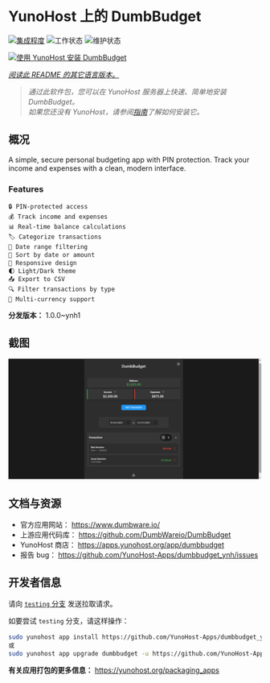 <!--
注意：此 README 由 <https://github.com/YunoHost/apps/tree/master/tools/readme_generator> 自动生成
请勿手动编辑。
-->

# YunoHost 上的 DumbBudget

[![集成程度](https://apps.yunohost.org/badge/integration/dumbbudget)](https://ci-apps.yunohost.org/ci/apps/dumbbudget/)
![工作状态](https://apps.yunohost.org/badge/state/dumbbudget)
![维护状态](https://apps.yunohost.org/badge/maintained/dumbbudget)

[![使用 YunoHost 安装 DumbBudget](https://install-app.yunohost.org/install-with-yunohost.svg)](https://install-app.yunohost.org/?app=dumbbudget)

*[阅读此 README 的其它语言版本。](./ALL_README.md)*

> *通过此软件包，您可以在 YunoHost 服务器上快速、简单地安装 DumbBudget。*  
> *如果您还没有 YunoHost，请参阅[指南](https://yunohost.org/install)了解如何安装它。*

## 概况

A simple, secure personal budgeting app with PIN protection. Track your income and expenses with a clean, modern interface.

### Features

    🔒 PIN-protected access
    💰 Track income and expenses
    📊 Real-time balance calculations
    🏷️ Categorize transactions
    📅 Date range filtering
    🔄 Sort by date or amount
    📱 Responsive design
    🌓 Light/Dark theme
    📤 Export to CSV
    🔍 Filter transactions by type
    💱 Multi-currency support


**分发版本：** 1.0.0~ynh1

## 截图

![DumbBudget 的截图](./doc/screenshots/screenshot.png)

## 文档与资源

- 官方应用网站： <https://www.dumbware.io/>
- 上游应用代码库： <https://github.com/DumbWareio/DumbBudget>
- YunoHost 商店： <https://apps.yunohost.org/app/dumbbudget>
- 报告 bug： <https://github.com/YunoHost-Apps/dumbbudget_ynh/issues>

## 开发者信息

请向 [`testing` 分支](https://github.com/YunoHost-Apps/dumbbudget_ynh/tree/testing) 发送拉取请求。

如要尝试 `testing` 分支，请这样操作：

```bash
sudo yunohost app install https://github.com/YunoHost-Apps/dumbbudget_ynh/tree/testing --debug
或
sudo yunohost app upgrade dumbbudget -u https://github.com/YunoHost-Apps/dumbbudget_ynh/tree/testing --debug
```

**有关应用打包的更多信息：** <https://yunohost.org/packaging_apps>
